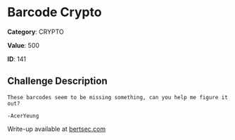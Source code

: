 # Barcode Crypto
**Category**: CRYPTO

**Value**: 500

**ID**: 141

## Challenge Description
```
These barcodes seem to be missing something, can you help me figure it out?

-AcerYeung
```

Write-up available at [bertsec.com](https://bertsec.com)
